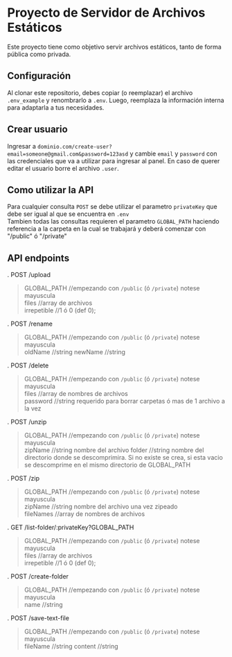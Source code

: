# Proyecto de Servidor de Archivos Estáticos

Este proyecto tiene como objetivo servir archivos estáticos, tanto de forma pública como privada.

## Configuración

Al clonar este repositorio, debes copiar (o reemplazar) el archivo `.env_example` y renombrarlo a `.env`. Luego, reemplaza la información interna para adaptarla a tus necesidades.  

## Crear usuario

Ingresar a `dominio.com/create-user?email=someone@gmail.com&password=123asd` y cambie `email` y `password` con las credenciales que va a utilizar para ingresar al panel. En caso de querer editar el usuario borre el archivo `.user`.  

## Como utilizar la API

Para cualquier consulta `POST` se debe utilizar el parametro `privateKey` que debe ser igual al que se encuentra en `.env`  
Tambien todas las consultas requieren el parametro `GLOBAL_PATH` haciendo referencia a la carpeta en la cual se trabajará y deberá comenzar con "/public" ó "/private"

## API endpoints

.  POST /upload  
>GLOBAL_PATH //empezando con `/public` (ó `/private`) notese mayuscula  
>files //array de archivos  
>irrepetible //1 ó 0 (def 0);

.  POST /rename  
>GLOBAL_PATH //empezando con `/public` (ó `/private`) notese mayuscula  
>oldName //string
>newName //string

.  POST /delete  
>GLOBAL_PATH //empezando con `/public` (ó `/private`) notese mayuscula  
>files //array de nombres de archivos  
>password //string requerido para borrar carpetas ó mas de 1 archivo a la vez

.  POST /unzip  
>GLOBAL_PATH //empezando con `/public` (ó `/private`) notese mayuscula  
>zipName //string nombre del archivo
>folder //string nombre del directorio donde se descomprimira. Si no existe se crea, si esta vacio se descomprime en el mismo directorio de GLOBAL_PATH

.  POST /zip  
>GLOBAL_PATH //empezando con `/public` (ó `/private`) notese mayuscula  
>zipName //string nombre del archivo una vez zipeado  
>fileNames //array de nombres de archivos  

.  GET /list-folder/:privateKey?GLOBAL_PATH  
>GLOBAL_PATH //empezando con `/public` (ó `/private`) notese mayuscula  
>files //array de archivos  
>irrepetible //1 ó 0 (def 0);

.  POST /create-folder  
>GLOBAL_PATH //empezando con `/public` (ó `/private`) notese mayuscula  
>name //string

.  POST /save-text-file  
>GLOBAL_PATH //empezando con `/public` (ó `/private`) notese mayuscula  
>fileName //string
>content //string
